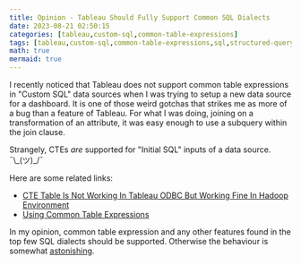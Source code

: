 ```yaml
---
title: Opinion - Tableau Should Fully Support Common SQL Dialects
date: 2023-08-21 02:50:15
categories: [tableau,custom-sql,common-table-expressions]
tags: [tableau,custom-sql,common-table-expressions,sql,structured-query-language,software-features]
math: true
mermaid: true
---
```


I recently noticed that Tableau does not support common table expressions in "Custom SQL" data sources when I was trying to setup a new data source for a dashboard. It is one of those weird gotchas that strikes me as more of a bug than a feature of Tableau. For what I was doing, joining on a transformation of an attribute, it was easy enough to use a subquery within the join clause.

Strangely, CTEs *are* supported for "Initial SQL" inputs of a data source. ¯\\\_(ツ)_/¯ 

Here are some related links:
- [CTE Table Is Not Working In Tableau ODBC But Working Fine In Hadoop Environment](https://community.tableau.com/s/question/0D58b00009pnZWACA2/cte-table-is-not-working-in-tableau-odbc-but-working-fine-in-hadoop-environment)
- [Using Common Table Expressions](https://kb.tableau.com/articles/howto/using-common-table-expressions)

In my opinion, common table expression and any other features found in the top few SQL dialects should be supported. Otherwise the behaviour is somewhat [astonishing](https://en.wikipedia.org/wiki/Principle_of_least_astonishment).
